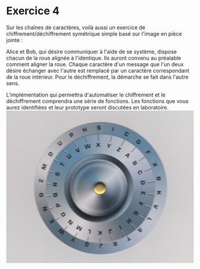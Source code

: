 # Exercice 4

Sur les chaînes de caractères, voilà aussi  un exercice de chiffrement/déchiffrement symétrique simple basé sur l'image en pièce jointe : 

Alice et Bob, qui désire communiquer à l'aide de se système, dispose chacun de la roue alignée à l'identique.
Ils auront convenu au préalable comment aligner la roue.
Chaque  caractère d'un message que l'un deux désire échanger avec l'autre est remplacé par un caractère correspondant de la roue intérieur. 
Pour le déchiffrement, la démarche se fait dans l'autre sens.

L'implémentation qui permettra d'automatiser le chiffrement et le déchiffrement comprendra une série de fonctions. 
Les fonctions que vous aurez identifiées et leur prototype seront discutées en laboratoire.
![Roue](images/roue.png)


